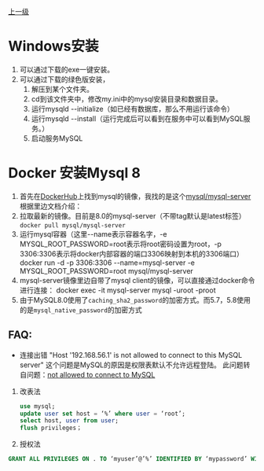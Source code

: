 [上一级](../README.md)

# Windows安装
1. 可以通过下载的exe一键安装。
2. 可以通过下载的绿色版安装，
    1. 解压到某个文件夹。
    2. cd到该文件夹中，修改my.ini中的mysql安装目录和数据目录。
    3. 运行mysqld --initialize（如已经有数据库，那么不用运行该命令）
    4. 运行mysqld --install（运行完成后可以看到在服务中可以看到MySQL服务。）
    5. 启动服务MySQL


# Docker 安装Mysql 8

1. 首先在[DockerHub](https://hub.docker.com)上找到mysql的镜像，我找的是这个[mysql/mysql-server](https://hub.docker.com/r/mysql/mysql-server/)
根据里边文档介绍：
2. 拉取最新的镜像。目前是8.0的mysql-server（不带tag默认是latest标签）
    ```docker pull mysql/mysql-server```
3. 运行mysql容器（这里--name表示容器名字，-e MYSQL_ROOT_PASSWORD=root表示将root密码设置为root，-p 3306:3306表示将docker内部容器的端口3306映射到本机的3306端口）
    docker run -d -p 3306:3306 --name=mysql-server -e MYSQL_ROOT_PASSWORD=root mysql/mysql-server
4. mysql-server镜像里边自带了mysql client的镜像，可以直接通过docker命令进行连接：
    docker exec -it mysql-server mysql -uroot -proot
5. 由于MySQL8.0使用了`caching_sha2_password`的加密方式。而5.7，5.8使用的是`mysql_native_password`的加密方式

## FAQ:
- 连接出错 "Host '192.168.56.1' is not allowed to connect to this MySQL server"
这个问题是MySQL的原因是权限表默认不允许远程登陆。
此问题转自问题：[not allowed to connect to MySQL](https://blog.csdn.net/ei__nino/article/details/25069391)
1. 改表法
    ```SQL
    use mysql;
    update user set host = ‘%’ where user = ‘root’;
    select host, user from user;
    flush privileges；
    ```
2. 授权法  
```SQL
GRANT ALL PRIVILEGES ON . TO ‘myuser’@’%’ IDENTIFIED BY ‘mypassword’ WITH GRANT OPTION; 
```
